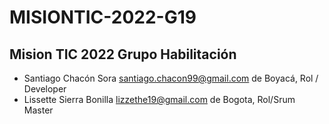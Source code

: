 # MISIONTIC-2022-G19

## Mision TIC 2022 Grupo Habilitación

- Santiago Chacón Sora santiago.chacon99@gmail.com de Boyacá, Rol / Developer
- Lissette Sierra Bonilla lizzethe19@gmail.com de Bogota, Rol/Srum Master
